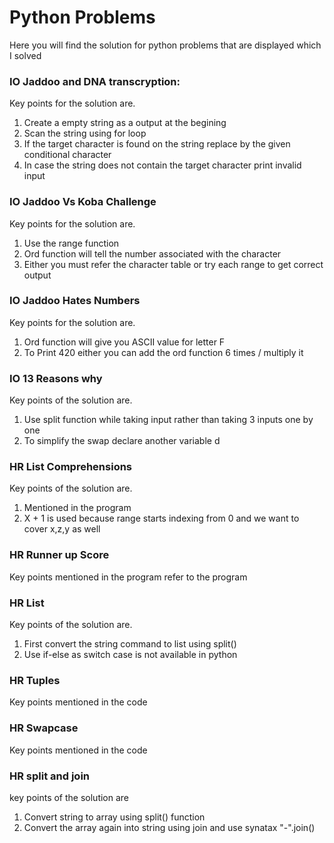 # Python Problems

Here you will find the solution for python problems that are displayed which I solved

### IO Jaddoo and DNA transcryption:
  Key points for the solution are.
  1. Create a empty string as a output at the begining
  2. Scan the string using for loop
  3. If the target character is found on the string replace by the given conditional character
  4. In case the string does not contain the target character print invalid input
  
  
### IO Jaddoo Vs Koba Challenge
   Key points for the solution are.
   1. Use the range function
   2. Ord function will tell the number associated with the character
   3. Either you must refer the character table or try each range to get correct output

### IO Jaddoo Hates Numbers
   Key points for the solution are.
   1. Ord function will give you ASCII value for letter F
   2. To Print 420 either you can add the ord function 6 times / multiply it

### IO 13 Reasons why
   Key points of the solution are.
   1. Use split function while taking input rather than taking 3 inputs one by one
   2. To simplify the swap declare another variable d

### HR List Comprehensions
   Key points of the solution are.
   1. Mentioned in the program
   2. X + 1 is used because range starts indexing from 0 and we want to cover x,z,y as well

### HR Runner up Score
   Key points mentioned in the program refer to the program
   
### HR List
   Key points of the solution are.
   1. First convert the string command to list using split()
   2. Use if-else as switch case is not available in python

### HR Tuples
  Key points mentioned in the code
  
### HR Swapcase
  Key points mentioned in the code
  
### HR split and join
   key points of the solution are
   1. Convert string to array using split() function
   2. Convert the array again into string using join and use synatax "-".join()
